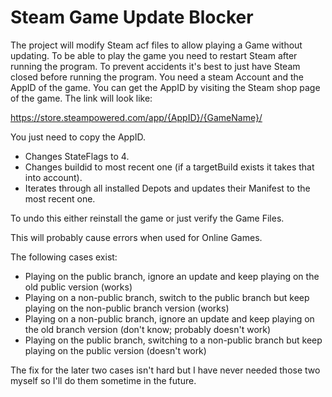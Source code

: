 # Steam Game Update Blocker
The project will modify Steam acf files to allow playing a Game without updating. 
To be able to play the game you need to restart Steam after running the program. To prevent accidents it's best to just have Steam closed before running the program.
You need a steam Account and the AppID of the game. You can get the AppID by visiting the Steam shop page of the game. The link will look like:

https://store.steampowered.com/app/{AppID}/{GameName}/

You just need to copy the AppID.

- Changes StateFlags to 4.
- Changes buildid to most recent one (if a targetBuild exists it takes that into account).
- Iterates through all installed Depots and updates their Manifest to the most recent one.

To undo this either reinstall the game or just verify the Game Files.

This will probably cause errors when used for Online Games.

The following cases exist:

- Playing on the public branch, ignore an update and keep playing on the old public version (works)
- Playing on a non-public branch, switch to the public branch but keep playing on the non-public branch version (works)
- Playing on a non-public branch, ignore an update and keep playing on the old branch version (don't know; probably doesn't work)
- Playing on the public branch, switching to a non-public branch but keep playing on the public version (doesn't work)

The fix for the later two cases isn't hard but I have never needed those two myself so I'll do them sometime in the future.